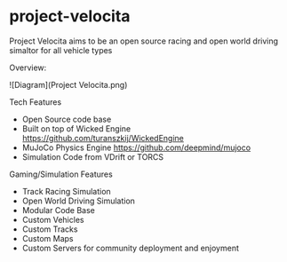# project-velocita
Project Velocita aims to be an open source racing and open world driving simaltor for all vehicle types

Overview:

![Diagram](Project Velocita.png)

Tech Features
- Open Source code base
- Built on top of Wicked Engine https://github.com/turanszkij/WickedEngine
- MuJoCo Physics Engine https://github.com/deepmind/mujoco
- Simulation Code from VDrift or TORCS

Gaming/Simulation Features
- Track Racing Simulation
- Open World Driving Simulation
- Modular Code Base
- Custom Vehicles
- Custom Tracks
- Custom Maps
- Custom Servers for community deployment and enjoyment
